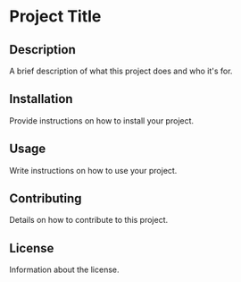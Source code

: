 # Project Title

## Description

A brief description of what this project does and who it's for.

## Installation

Provide instructions on how to install your project.

## Usage

Write instructions on how to use your project.

## Contributing

Details on how to contribute to this project.

## License

Information about the license.
